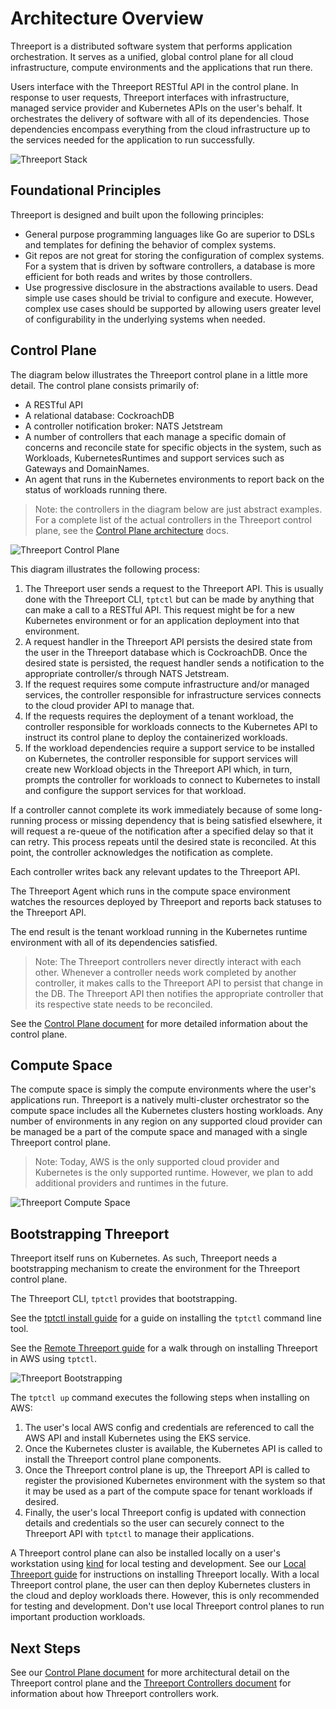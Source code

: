 # Architecture Overview

Threeport is a distributed software system that performs application
orchestration.  It serves as a unified, global control plane for all cloud
infrastructure, compute environments and the applications that run there.

Users interface with the Threeport RESTful API in the control plane.
In response to user requests, Threeport interfaces with infrastructure,
managed service provider and Kubernetes APIs on the user's behalf.  It
orchestrates the delivery of software with all of its dependencies.  Those
dependencies encompass everything from the cloud infrastructure up to the
services needed for the application to run successfully.

![Threeport Stack](../img/ThreeportStack.png)

## Foundational Principles

Threeport is designed and built upon the following principles:

* General purpose programming languages like Go are superior to DSLs and
  templates for defining the behavior of complex systems.
* Git repos are not great for storing the configuration of complex systems.  For
  a system that is driven by software controllers, a database is more efficient
  for both reads and writes by those controllers.
* Use progressive disclosure in the abstractions available to users.  Dead
  simple use cases should be trivial to configure and execute.  However, complex
  use cases should be supported by allowing users greater level of
  configurability in the underlying systems when needed.

## Control Plane

The diagram below illustrates the Threeport control plane in a little more
detail.  The control plane consists primarily of:

* A RESTful API
* A relational database: CockroachDB
* A controller notification broker: NATS Jetstream
* A number of controllers that each manage a specific domain of concerns and
  reconcile state for specific objects in the system, such as Workloads,
  KubernetesRuntimes and support services such as Gateways and DomainNames.
* An agent that runs in the Kubernetes environments to report back on the status
  of workloads running there.

> Note: the controllers in the diagram below are just abstract examples.  For a
> complete list of the actual controllers in the Threeport control plane, see
> the [Control Plane architecture](control-plane.md) docs.

![Threeport Control Plane](../img/ThreeportControlPlaneOverview.png)

This diagram illustrates the following process:

1. The Threeport user sends a request to the Threeport API.  This is usually
   done with the Threeport CLI, `tptctl` but can be made by anything that can
   make a call to a RESTful API.  This request might be for a new Kubernetes
   environment or for an application deployment into that environment.
1. A request handler in the Threeport API persists the desired state from the
   user in the Threeport database which is CockroachDB.  Once the desired state
   is persisted, the request handler sends a notification to the appropriate
   controller/s through NATS Jetstream.
1. If the request requires some compute infrastructure and/or managed services,
   the controller responsible for infrastructure services connects to the cloud
   provider API to manage that.
1. If the requests requires the deployment of a tenant workload, the
   controller responsible for workloads connects to the Kubernetes API to
   instruct its control plane to deploy the containerized workloads.
1. If the workload dependencies require a support service to be installed on
   Kubernetes, the controller responsible for support services will create new
   Workload objects in the Threeport API which, in turn, prompts the controller
   for workloads to connect to Kubernetes to install and configure the support
   services for that workload.

If a controller cannot complete its work immediately because of some long-running
process or missing dependency that is being satisfied elsewhere, it will
request a re-queue of the notification after a specified delay so that it can
retry.  This process repeats until the desired state is reconciled.  At this
point, the controller acknowledges the notification as complete.

Each controller writes back any relevant updates to the Threeport API.

The Threeport Agent which runs in the compute space environment watches the
resources deployed by Threeport and reports back statuses to the Threeport API.

The end result is the tenant workload running in the Kubernetes runtime
environment with all of its dependencies satisfied.

> Note: The Threeport controllers never directly interact with each other.
> Whenever a controller needs work completed by another controller, it makes
> calls to the Threeport API to persist that change in the DB. The Threeport API
> then notifies the appropriate controller that its respective state needs to be
> reconciled.

See the [Control Plane document](control-plane.md) for more detailed information
about the control plane.

## Compute Space

The compute space is simply the compute environments where the user's
applications run.  Threeport is a natively multi-cluster orchestrator so the
compute space includes all the Kubernetes clusters hosting workloads.
Any number of environments in any region on any supported cloud provider
can be managed be a part of the compute space and managed with a single
Threeport control plane.

> Note: Today, AWS is the only supported cloud provider and Kubernetes is the
> only supported runtime.  However, we plan to add additional providers and
> runtimes in the future.

![Threeport Compute Space](../img/ThreeportComputeSpace.png)

## Bootstrapping Threeport

Threeport itself runs on Kubernetes.  As such, Threeport needs a bootstrapping
mechanism to create the environment for the Threeport control plane.

The Threeport CLI, `tptctl` provides that bootstrapping.

See the [tptctl install guide](../install/install-tptctl.md) for a guide on
installing the `tptctl` command line tool.

See the [Remote Threeport guide](../install/install-threeport-aws.md) for a
walk through on installing Threeport in AWS using `tptctl`.

![Threeport Bootstrapping](../img/ThreeportBootstrapping.png)

The `tptctl up` command executes the following steps when installing on AWS:

1. The user's local AWS config and credentials are referenced to call the AWS
   API and install Kubernetes using the EKS service.
1. Once the Kubernetes cluster is available, the Kubernetes API is called to
   install the Threeport control plane components.
1. Once the Threeport control plane is up, the Threeport API is called to
   register the provisioned Kubernetes environment with the system so that it
   may be used as a part of the compute space for tenant workloads if desired.
1. Finally, the user's local Threeport config is updated with connection details
   and credentials so the user can securely connect to the Threeport API with
   `tptctl` to manage their applications.

A Threeport control plane can also be installed locally on a user's
workstation using [kind](https://kind.sigs.k8s.io/) for local testing and
development.  See our [Local Threeport
guide](../install/install-threeport-local.md) for instructions on installing
Threeport locally.  With a local Threeport control plane, the user can then
deploy Kubernetes clusters in the cloud and deploy workloads there.  However,
this is only recommended for testing and development.  Don't use local Threeport
control planes to run important production workloads.

## Next Steps

See our [Control Plane document](control-plane.md) for more architectural
detail on the Threeport control plane and the [Threeport Controllers document](threeport-controllers.md)
for information about how Threeport controllers work.


